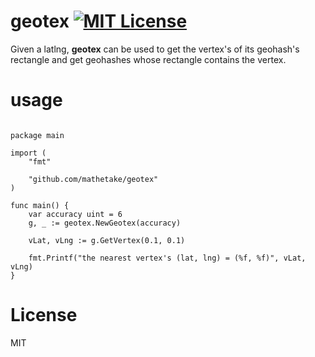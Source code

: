 # geotex [![MIT License](http://img.shields.io/badge/license-MIT-blue.svg?style=flat)](LICENSE)

Given a latlng, __geotex__ can be used to get the vertex's of its geohash's rectangle  and get geohashes whose rectangle contains the vertex.

# usage

```golang

package main

import (
	"fmt"

	"github.com/mathetake/geotex"
)

func main() {
	var accuracy uint = 6
	g, _ := geotex.NewGeotex(accuracy)

	vLat, vLng := g.GetVertex(0.1, 0.1)

	fmt.Printf("the nearest vertex's (lat, lng) = (%f, %f)", vLat, vLng)
}

```


# License
MIT